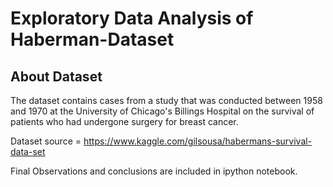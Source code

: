 # Exploratory Data Analysis of Haberman-Dataset

## About Dataset
The dataset contains cases from a study that was conducted between 1958 and 1970 at the University of Chicago's Billings Hospital on the survival of patients who had undergone surgery for breast cancer.
 
 Dataset source = https://www.kaggle.com/gilsousa/habermans-survival-data-set
 
 Final Observations and conclusions are included in ipython notebook.
